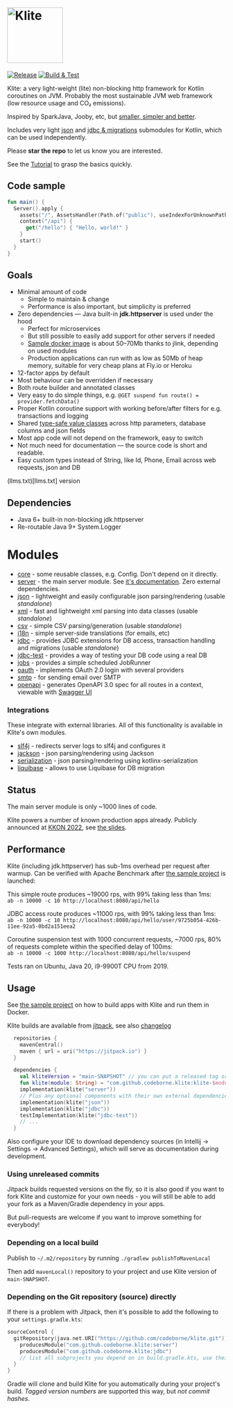 # <img src="logo.png" alt="Klite" width=128 height=128>

[![Release](https://jitpack.io/v/codeborne/klite.svg)](https://jitpack.io/#codeborne/klite) [![Build & Test](https://github.com/codeborne/klite/actions/workflows/ci.yml/badge.svg)](https://github.com/codeborne/klite/actions/workflows/ci.yml)

Klite: a very light-weight (lite) non-blocking http framework for Kotlin coroutines on JVM.
Probably the most sustainable JVM web framework (low resource usage and CO₂ emissions).

Inspired by SparkJava, Jooby, etc, but [smaller, simpler and better](docs/Comparisons.md).

Includes very light [json](json) and [jdbc & migrations](jdbc) submodules for Kotlin, which can be used independently.

Please **star the repo** to let us know you are interested.

See the [Tutorial](TUTORIAL.md) to grasp the basics quickly.

## Code sample

```kotlin
fun main() {
  Server().apply {
    assets("/", AssetsHandler(Path.of("public"), useIndexForUnknownPaths = true))
    context("/api") {
      get("/hello") { "Hello, world!" }
    }
    start()
  }
}
```

## Goals

* Minimal amount of code
  * Simple to maintain & change
  * Performance is also important, but simplicity is preferred
* Zero dependencies — Java built-in **jdk.httpserver** is used under the hood
  * Perfect for microservices
  * But still possible to easily add support for other servers if needed
  * [Sample docker image](sample/Dockerfile) is about 50–70Mb thanks to jlink, depending on used modules
  * Production applications can run with as low as 50Mb of heap memory, suitable for very cheap plans at Fly.io or Heroku
* 12-factor apps by default
* Most behaviour can be overridden if necessary
* Both route builder and annotated classes
* Very easy to do simple things, e.g.
  `@GET suspend fun route() = provider.fetchData()`
* Proper Kotlin coroutine support with working before/after filters for e.g. transactions and logging
* Shared [type-safe value classes](core/src/Types.kt) across http parameters, database columns and json fields
* Most app code will not depend on the framework, easy to switch
* Not much need for documentation — the source code is short and readable.
* Easy custom types instead of String, like Id, Phone, Email across web requests, json and DB

(llms.txt)[llms.txt] version

## Dependencies

* Java 6+ built-in non-blocking jdk.httpserver
* Re-routable Java 9+ System.Logger

# Modules

* [core](core) - some reusable classes, e.g. Config. Don't depend on it directly.
* [server](server) - the main server module. See [it's documentation](server). Zero external dependencies.
* [json](json) - lightweight and easily configurable json parsing/rendering (usable *standalone*)
* [xml](xml) - fast and lightweight xml parsing into data classes (usable *standalone*)
* [csv](csv) - simple CSV parsing/generation (usable *standalone*)
* [i18n](i18n) - simple server-side translations (for emails, etc)
* [jdbc](jdbc) - provides JDBC extensions for DB access, transaction handling and migrations (usable *standalone*)
* [jdbc-test](jdbc-test) - provides a way of testing your DB code using a real DB
* [jobs](jobs) - provides a simple scheduled JobRunner
* [oauth](oauth) - implements OAuth 2.0 login with several providers
* [smtp](smtp) - for sending email over SMTP
* [openapi](openapi) - generates OpenAPI 3.0 spec for all routes in a context, viewable with [Swagger UI](https://swagger.io/tools/swagger-ui/)

### Integrations

These integrate with external libraries. All of this functionality is available in Klite's own modules.

* [slf4j](slf4j) - redirects server logs to slf4j and configures it
* [jackson](jackson) - json parsing/rendering using Jackson
* [serialization](serialization) - json parsing/rendering using kotlinx-serialization
* [liquibase](liquibase) - allows to use Liquibase for DB migration

## Status

The main server module is only ~1000 lines of code.

Klite powers a number of known production apps already.
Publicly announced at [KKON 2022](https://rheinwerk-kkon.de/programm/keks-klite/), see [the slides](https://docs.google.com/presentation/d/1m5UORE88nVRdZXyDEoj74c0alk1Ff_tX8mfB8oLMbk0).

## Performance

Klite (including jdk.httpserver) has sub-1ms overhead per request after warmup.
Can be verified with Apache Benchmark after [the sample project](sample) is launched:

This simple route produces ~19000 rps, with 99% taking less than 1ms:<br>
`ab -n 10000 -c 10 http://localhost:8080/api/hello`

JDBC access route produces ~11000 rps, with 99% taking less than 1ms:<br>
`ab -n 10000 -c 10 http://localhost:8080/api/hello/user/9725b054-426b-11ee-92a5-0bd2a151eea2`

Coroutine suspension test with 1000 concurrent requests, ~7000 rps, 80% of requests complete within the specified delay of 100ms:<br>
`ab -n 10000 -c 1000 http://localhost:8080/api/hello/suspend`

Tests ran on Ubuntu, Java 20, i9-9900T CPU from 2019.

## Usage

See [the sample project](sample) on how to build apps with Klite and run them in Docker.

Klite builds are available from [jitpack](https://jitpack.io/#codeborne/klite), see also [changelog](CHANGELOG.md)

```kotlin
  repositories {
    mavenCentral()
    maven { url = uri("https://jitpack.io") }
  }

  dependencies {
    val kliteVersion = "main-SNAPSHOT" // you can put a released tag or commit hash here
    fun klite(module: String) = "com.github.codeborne.klite:klite-$module:$kliteVersion"
    implementation(klite("server"))
    // Plus any optional components with their own external dependencies, see above for list
    implementation(klite("json"))
    implementation(klite("jdbc"))
    testImplementation(klite("jdbc-test"))
    // ...
  }
```

Also configure your IDE to download dependency sources (in Intellij -> Settings -> Advanced Settings), which will serve as documentation during development.

### Using unreleased commits

Jitpack builds requested versions on the fly, so it is also good if you want to fork Klite and customize for your own needs -
you will still be able to add your fork as a Maven/Gradle dependency in your apps.

But pull-requests are welcome if you want to improve something for everybody!

### Depending on a local build

Publish to `~/.m2/repository` by running `./gradlew publishToMavenLocal`

Then add `mavenLocal()` repository to your project and use Klite version of `main-SNAPSHOT`.

### Depending on the Git repository (source) directly

If there is a problem with Jitpack, then it's possible to add the following to your `settings.gradle.kts`:

```kotlin
sourceControl {
  gitRepository(java.net.URI("https://github.com/codeborne/klite.git")) {
    producesModule("com.github.codeborne.klite:server")
    producesModule("com.github.codeborne.klite:jdbc")
    // list all subprojects you depend on in build.gradle.kts, use their un-prefixed names, e.g. server, not klite-server
  }
}
```

Gradle will clone and build Klite for you automatically during your project's build.
*Tagged version numbers* are supported this way, but *not commit hashes*.
